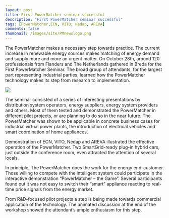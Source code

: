 ```yaml
---
layout: post
title: First PowerMatcher seminar successful
description: "First PowerMatcher seminar successful"
tags: [PowerMatcher,ECN, VITO, Nedap, AREVA]
comments: false
thumbnail: /images/site/PMnewslogo.png
---
```


The PowerMatcher makes a necessary step towards practice. The current increase in renewable energy sources makes matching of energy demand and supply more and more an urgent matter. On October 28th, around 120 professionals from Flanders and The Netherlands gathered in Breda for the First PowerMatcher Seminar. The broad group of attendants, for the largest part representing industrial parties, learned how the PowerMatcher technology makes its step from research to implementation. 
 
 <img src="{{ site.url }}/images/RTEmagicC_Photo_0010.jpg.jpg">

The seminar consisted of a series of interesting presentations by distribution system operators, energy suppliers, energy system providers and others. Most of them tested and demonstrated the PowerMatcher in different pilot projects, or are planning to do so in the near future. The PowerMatcher was shown to be applicable in concrete business cases for industrial virtual power plants, the introduction of electrical vehicles and smart coordination of home appliances.
 
Demonstration of ECN, VITO, Nedap and AREVA illustrated the effective operation of the PowerMatcher. Two SmartGrid-ready plug-in hybrid cars, just outside the conference room, even attracted the attention of several locals.
  
In principle, The PowerMatcher does the work for the energy end-customer. Those willing to compete with the intelligent system could participate in the interactive demonstration “PowerMatcher – the Game”. Several participants found out it was not easy to switch their “smart” appliance reacting to real-time price signals from the energy market.
 
From R&D-focused pilot projects a step is being made towards commercial application of the technology. The animated discussion at the end of the workshop showed the attendant’s ample enthusiasm for this step.
